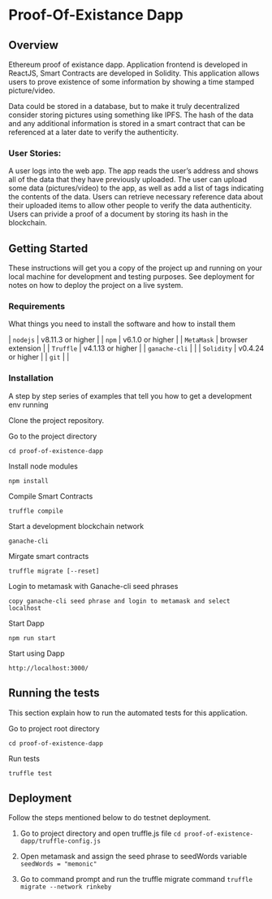 # Proof-Of-Existance Dapp

## Overview
Ethereum proof of existance dapp. Application frontend is developed in ReactJS, Smart Contracts are developed in Solidity. 
This application allows users to prove existence of some information by showing a time stamped picture/video.

Data could be stored in a database, but to make it truly decentralized consider storing pictures using something like IPFS. The hash of the data and any additional information is stored in a smart contract that can be referenced at a later date to verify the authenticity.

### User Stories:
A user logs into the web app. 
The app reads the user’s address and shows all of the data that they have previously uploaded.
The user can upload some data (pictures/video) to the app, as well as add a list of tags indicating the contents of the data.
Users can retrieve necessary reference data about their uploaded items to allow other people to verify the data authenticity.
Users can privide a proof of a document by storing its hash in the blockchain. 

## Getting Started

These instructions will get you a copy of the project up and running on your local machine for development and testing purposes. See deployment for notes on how to deploy the project on a live system.

### Requirements

What things you need to install the software and how to install them


| `nodejs` | v8.11.3 or higher |
| `npm` | v6.1.0 or higher |
| `MetaMask` |  browser extension |
| `Truffle` |  v4.1.13 or higher |
| `ganache-cli` |   |
| `Solidity` | v0.4.24 or higher  |
| `git` |   |


### Installation

A step by step series of examples that tell you how to get a development env running

Clone the project repository.


Go to the project directory

```
cd proof-of-existence-dapp
```

Install node modules

```
npm install
```

Compile Smart Contracts

```
truffle compile
```

Start a development blockchain network

```
ganache-cli
```

Mirgate smart contracts

```
truffle migrate [--reset]
```


Login to metamask with Ganache-cli seed phrases

```
copy ganache-cli seed phrase and login to metamask and select localhost
```

Start Dapp

```
npm run start
```

Start using Dapp

```
http://localhost:3000/
```


## Running the tests

This section explain how to run the automated tests for this application.

Go to project root directory

```
cd proof-of-existence-dapp
```

Run tests

```
truffle test
```

## Deployment

Follow the steps mentioned below to do testnet deployment.

1. Go to project directory and open truffle.js file
`cd proof-of-existence-dapp/truffle-config.js`

2. Open metamask and assign the seed phrase to seedWords variable
`seedWords = "memonic"`

3. Go to command prompt and run the truffle migrate command
`truffle migrate --network rinkeby` 





